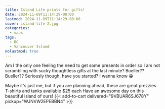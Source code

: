 ```yaml
---
title: Island Life prints for gifts!
date: 2024-11-09T11:14:29-08:00
lastmod: 2024-11-09T11:14:29-08:00
cover: island-life-2.jpg
categories:
  - maps
tags:
  - BC
  - Vancouver Island
nolastmod: true
---
```


Am I the only one feeling the need to get some presents in order so I am not scrambling with sucky thoughtless gifts at the last minute? Bueller?? Bueller?? Seriously though, have you started? I wanna know 😁

<!--more-->

Maybe it's just me, but if you are planning ahead, these are great prezzies. T-shirts and tanks available $25 each
Have an awesome day on this beautiful island of ours! 
{{< add-to-cart delivered="9VBUAR6SJ678Y" pickup="WJNVW2EPEBBN4" >}}
